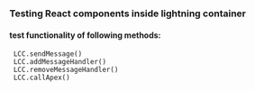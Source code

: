### Testing React components inside lightning container
#### test functionality of following methods:
     LCC.sendMessage()
     LCC.addMessageHandler()
     LCC.removeMessageHandler()
     LCC.callApex()

